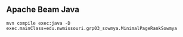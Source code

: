 ## Apache Beam Java
```
mvn compile exec:java -D exec.mainClass=edu.nwmissouri.grp03_sowmya.MinimalPageRankSowmya
```
